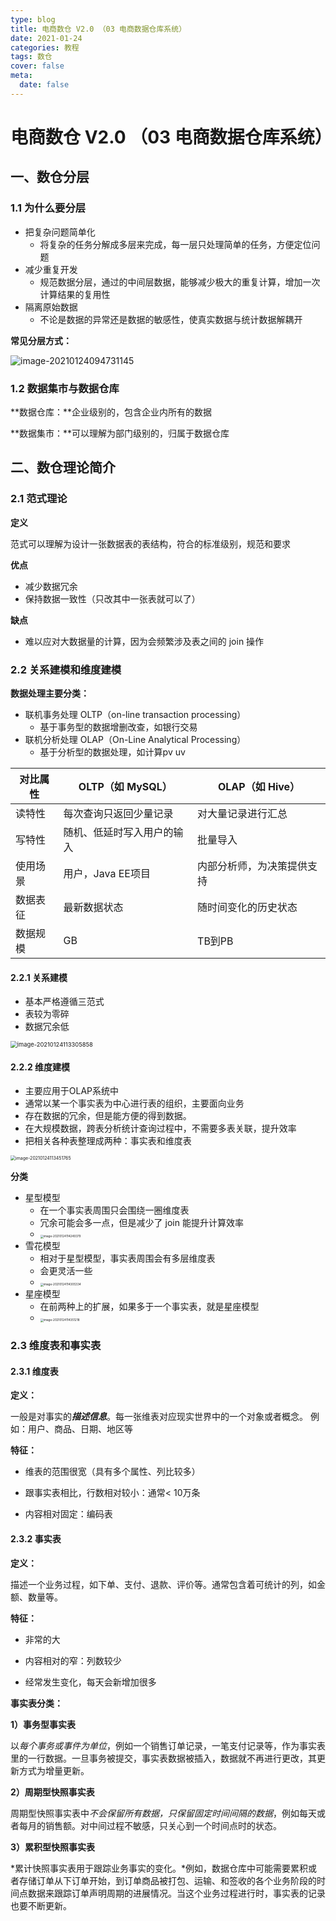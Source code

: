 ```yaml
---
type: blog
title: 电商数仓 V2.0 （03 电商数据仓库系统）
date: 2021-01-24
categories: 教程
tags: 数仓
cover: false
meta:
  date: false
---
```


# 电商数仓 V2.0 （03 电商数据仓库系统）

## 一、数仓分层

### 1.1 为什么要分层

- 把复杂问题简单化
  - 将复杂的任务分解成多层来完成，每一层只处理简单的任务，方便定位问题
- 减少重复开发
  - 规范数据分层，通过的中间层数据，能够减少极大的重复计算，增加一次计算结果的复用性
- 隔离原始数据
  - 不论是数据的异常还是数据的敏感性，使真实数据与统计数据解耦开

**常见分层方式：**

![image-20210124094731145](https://raw.githubusercontent.com/shuopic/ImgBed/master/NoteImgs/image-20210124094731145.png)

### 1.2 数据集市与数据仓库

**数据仓库：**企业级别的，包含企业内所有的数据

**数据集市：**可以理解为部门级别的，归属于数据仓库



## 二、数仓理论简介

### 2.1 范式理论

**定义**

范式可以理解为设计一张数据表的表结构，符合的标准级别，规范和要求

**优点**

- 减少数据冗余
- 保持数据一致性（只改其中一张表就可以了）

**缺点**

- 难以应对大数据量的计算，因为会频繁涉及表之间的 join 操作

### 2.2 关系建模和维度建模

**数据处理主要分类：**

- 联机事务处理 OLTP（on-line transaction processing）
  - 基于事务型的数据增删改查，如银行交易
- 联机分析处理 OLAP（On-Line Analytical Processing）
  - 基于分析型的数据处理，如计算pv uv

| 对比属性 | OLTP（如 MySQL）    | OLAP（如 Hive）     |
| ------------------ | -------------------------- | -------------------------- |
| 读特性   | 每次查询只返回少量记录     | 对大量记录进行汇总         |
| 写特性   | 随机、低延时写入用户的输入 | 批量导入                   |
| 使用场景 | 用户，Java EE项目          | 内部分析师，为决策提供支持 |
| 数据表征 | 最新数据状态               | 随时间变化的历史状态       |
| 数据规模 | GB                         | TB到PB                     |

#### 2.2.1 关系建模

- 基本严格遵循三范式
- 表较为零碎
- 数据冗余低

<img src="https://raw.githubusercontent.com/shuopic/ImgBed/master/NoteImgs/image-20210124113305858.png" alt="image-20210124113305858" style="zoom:67%;" />

#### 2.2.2 维度建模

- 主要应用于OLAP系统中
- 通常以某一个事实表为中心进行表的组织，主要面向业务
- 存在数据的冗余，但是能方便的得到数据。
- 在大规模数据，跨表分析统计查询过程中，不需要多表关联，提升效率
- 把相关各种表整理成两种：事实表和维度表

<img src="https://raw.githubusercontent.com/shuopic/ImgBed/master/NoteImgs/image-20210124113451765.png" alt="image-20210124113451765" style="zoom:50%;" />

**分类**

- 星型模型
  - 在一个事实表周围只会围绕一圈维度表
  - 冗余可能会多一点，但是减少了 join 能提升计算效率
  - <img src="https://raw.githubusercontent.com/shuopic/ImgBed/master/NoteImgs/image-20210124114249379.png" alt="image-20210124114249379" style="zoom:33%;" />
- 雪花模型
  - 相对于星型模型，事实表周围会有多层维度表
  - 会更灵活一些
  - <img src="https://raw.githubusercontent.com/shuopic/ImgBed/master/NoteImgs/image-20210124114305334.png" alt="image-20210124114305334" style="zoom:33%;" />
- 星座模型
  - 在前两种上的扩展，如果多于一个事实表，就是星座模型
  - <img src="https://raw.githubusercontent.com/shuopic/ImgBed/master/NoteImgs/image-20210124114351218.png" alt="image-20210124114351218" style="zoom:33%;" />

### 2.3 维度表和事实表

#### 2.3.1 维度表

**定义：**

一般是对事实的***描述信息***。每一张维表对应现实世界中的一个对象或者概念。   例如：用户、商品、日期、地区等

**特征：**

- 维表的范围很宽（具有多个属性、列比较多）

- 跟事实表相比，行数相对较小：通常< 10万条

- 内容相对固定：编码表

#### 2.3.2 事实表

**定义：**

描述一个业务过程，如下单、支付、退款、评价等。通常包含着可统计的列，如金额、数量等。

**特征：**

- 非常的大

- 内容相对的窄：列数较少

- 经常发生变化，每天会新增加很多

**事实表分类：**

**1）事务型事实表**

以*每个事务或事件为单位*，例如一个销售订单记录，一笔支付记录等，作为事实表里的一行数据。一旦事务被提交，事实表数据被插入，数据就不再进行更改，其更新方式为增量更新。  

**2）周期型快照事实表**

周期型快照事实表中*不会保留所有数据，只保留固定时间间隔的数据*，例如每天或者每月的销售额。对中间过程不敏感，只关心到一个时间点时的状态。

**3）累积型快照事实表**

*累计快照事实表用于跟踪业务事实的变化。*例如，数据仓库中可能需要累积或者存储订单从下订单开始，到订单商品被打包、运输、和签收的各个业务阶段的时间点数据来跟踪订单声明周期的进展情况。当这个业务过程进行时，事实表的记录也要不断更新。